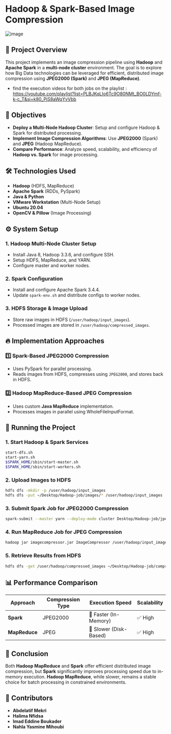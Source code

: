 # Hadoop & Spark-Based Image Compression
![image](https://github.com/user-attachments/assets/c9bc801f-28dd-4fb5-b038-a1d7871ea37b)


## 📌 Project Overview
This project implements an image compression pipeline using **Hadoop** and **Apache Spark** in a **multi-node cluster** environment. The goal is to explore how Big Data technologies can be leveraged for efficient, distributed image compression using **JPEG2000 (Spark)** and **JPEG (MapReduce)**.
- find the execution videos for both jobs on the playlist : https://youtube.com/playlist?list=PLBJKqLIo6Tc9O80NMt_BO0LDYmf-k-c_T&si=k80_PjS8aWqYvVbb

## 🎯 Objectives
- **Deploy a Multi-Node Hadoop Cluster**: Setup and configure Hadoop & Spark for distributed processing.
- **Implement Image Compression Algorithms**: Use **JPEG2000** (Spark) and **JPEG** (Hadoop MapReduce).
- **Compare Performance**: Analyze speed, scalability, and efficiency of **Hadoop vs. Spark** for image processing.

## 🛠 Technologies Used
- **Hadoop** (HDFS, MapReduce)
- **Apache Spark** (RDDs, PySpark)
- **Java & Python**
- **VMware Workstation** (Multi-Node Setup)
- **Ubuntu 20.04**
- **OpenCV & Pillow** (Image Processing)

## ⚙️ System Setup
### **1. Hadoop Multi-Node Cluster Setup**
- Install Java 8, Hadoop 3.3.6, and configure SSH.
- Setup HDFS, MapReduce, and YARN.
- Configure master and worker nodes.

### **2. Spark Configuration**
- Install and configure Apache Spark 3.4.4.
- Update `spark-env.sh` and distribute configs to worker nodes.

### **3. HDFS Storage & Image Upload**
- Store raw images in HDFS (`/user/hadoop/input_images`).
- Processed images are stored in `/user/hadoop/compressed_images`.

## 🔥 Implementation Approaches
### **1️⃣ Spark-Based JPEG2000 Compression**
- Uses PySpark for parallel processing.
- Reads images from HDFS, compresses using `JPEG2000`, and stores back in HDFS.

### **2️⃣ Hadoop MapReduce-Based JPEG Compression**
- Uses custom **Java MapReduce** implementation.
- Processes images in parallel using WholeFileInputFormat.

## 🚀 Running the Project
### **1. Start Hadoop & Spark Services**
```bash
start-dfs.sh
start-yarn.sh
$SPARK_HOME/sbin/start-master.sh
$SPARK_HOME/sbin/start-workers.sh
```

### **2. Upload Images to HDFS**
```bash
hdfs dfs -mkdir -p /user/hadoop/input_images
hdfs dfs -put ~/Desktop/Hadoop-job/images/* /user/hadoop/input_images
```

### **3. Submit Spark Job for JPEG2000 Compression**
```bash
spark-submit --master yarn --deploy-mode cluster Desktop/Hadoop-job/jpeg2000_compression.py
```

### **4. Run MapReduce Job for JPEG Compression**
```bash
hadoop jar imagecompressor.jar ImageCompressor /user/hadoop/input_images /user/hadoop/compressed_images
```

### **5. Retrieve Results from HDFS**
```bash
hdfs dfs -get /user/hadoop/compressed_images ~/Desktop/Hadoop-job/compressed
```

## 📊 Performance Comparison
| Approach   | Compression Type | Execution Speed | Scalability |
|------------|----------------|----------------|-------------|
| **Spark** | JPEG2000 | 🚀 Faster (In-Memory) | ✅ High |
| **MapReduce** | JPEG | 🐢 Slower (Disk-Based) | ✅ High |

## 📝 Conclusion
Both **Hadoop MapReduce** and **Spark** offer efficient distributed image compression, but **Spark** significantly improves processing speed due to in-memory execution. **Hadoop MapReduce**, while slower, remains a stable choice for batch processing in constrained environments.

## 👥 Contributors
- **Abdelatif Mekri**
- **Halima Nfidsa**
- **Imad Eddine Boukader**
- **Nahla Yasmine Mihoubi**

